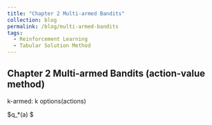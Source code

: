```yaml
---
title: "Chapter 2 Multi-armed Bandits"
collection: blog
permalink: /blog/multi-armed-bandits
tags:
  - Reinforcement Learning
  - Tabular Solution Method
---
```


## Chapter 2 Multi-armed Bandits (action-value method)

k-armed: k options(actions)

$q_*(a) $